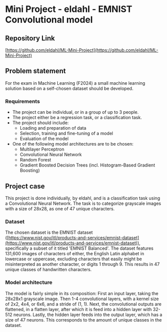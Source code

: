 # Mini Project - eldahl - EMNIST Convolutional model
## Repository Link
[https://github.com/eldahl/ML-Mini-Project](https://github.com/eldahl/ML-Mini-Project)
## Problem statement
For the exam in Machine Learning (F2024) a small machine learning solution based on a self-chosen dataset should be developed. 
### Requirements
- The project can be individual, or in a group of up to 3 people.
- The project either be a regression task, or a classification task.
- The project should include:
	- Loading and preparation of data
	- Selection, training and fine-tuning of a model
	- Evaluation of the model
- One of the following model architectures are to be chosen:
	- Multilayer Perceptron
	- Convolutional Neural Network
	- Random Forest
	- Gradient Boosted Decision Trees (incl. Histogram-Based Gradient Boosting)

## Project case
This project is done individually, by eldahl, and is a classification task using a Convolutional Neural Network. The task is to categorize grayscale images with a size of 28x28, as one of 47 unique characters.
### Dataset
The chosen dataset is the EMNIST dataset ([https://www.nist.gov/itl/products-and-services/emnist-dataset](https://www.nist.gov/itl/products-and-services/emnist-dataset)), specifically a subset of it titled 'EMNIST Balanced'. The dataset features 131,600 images of characters of either, the English Latin alphabet in lowercase or uppercase, excluding characters that easily might be misinterpreted as another character, or digits 1 through 9. This results in 47 unique classes of handwritten characters.
### Model architecture
The model is fairly simple in its composition: 
First an input layer, taking the 28x28x1 grayscale image. Then 1-4 convolutional layers, with a kernel size of 2x2, 4x4, or 6x6, and a stride of (1, 1). Next, the convolutional outputs are flattened, in a flatten layer, after which it is feed into a hidden layer with 32-512 neurons. Lastly, the hidden layer feeds into the output layer, which has a size of 47 neurons. This corresponds to the amount of unique classes in the dataset.
